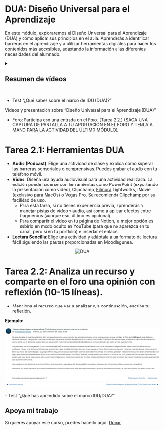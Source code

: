 # DUA: Diseño Universal para el Aprendizaje
En este módulo, exploraremos el Diseño Universal para el Aprendizaje (DUA) y cómo aplicar sus principios en el aula. Aprenderás a identificar barreras en el aprendizaje y a utilizar herramientas digitales para hacer los contenidos más accesibles, adaptando la información a las diferentes necesidades del alumnado.


<details>
  <summary><h2>Resumen de vídeos</h2></summary>
  <p>
DUA: Diseño Universal de Aprendizaje. Pertenece al quinto área: empoderamiento de los estudiantes. Se centra en la educación para satisfacer todas las necesidades del alumnado en el aula, incluidas las de las personas con dificultades de atención y aprendizaje.

Propone presentar la información en más de un formato.

Fomenta el uso de diferentes herramientas para fomentar el aprendizaje a distancia e híbrido y una forma más personalizada de enseñanza.

Medios para la expresión del alumnado: escrito, presentación, proyecto, etc.

Ofrecer un grado de compromiso/responsabilidad al alumnado.

Concepto de integración.

Lectura accesible: propone una serie de “reglas” en cuanto a ortografía, gramática, léxico, estilo, imágenes y tipografía con el fin de llegar al mayor número de alumnos.

  1. Especificar los objetivos de una lección. (Y que el alumnado se marque objetivos).
  2. Ofrecer múltiples formas de evaluación. (Herramientas para completar una tarea).
  3. Crear espacios de trabajo flexible. (E, incluso, brindarles la oportunidad de usar cascos para realizar una actividad individual).
  4. Compartir feedback regular.
  5. Facilitar contenidos a través de las TIC.
       1. Programas o herramientas TIC
           - Programas: google presentaciones, genially, Canva, Pinterest (hay muchas infografías y contenido didáctico), Kahoot, Powtoon, etc.
           - Herramientas: ordenadores, pizarras electrónicas, proyector.
        2. Lenguaje Audiovisual
        3. Gestión de la información: búsquedas, selección, organización y tratamiento de la misma.

</p></details>

</br>

  - Test “¿Qué sabes sobre el marco de IDU (DUA)?”

Vídeos y presentación sobre “Diseño Universal para el Aprendizaje (DUA)”

  - Foro: Participa con una entrada en el Foro. (Tarea 2.2.) (SACA UNA CAPTURA DE PANTALLA A TU APORTACIÓN EN EL FORO Y TENLA A MANO PARA LA ACTIVIDAD DEL ÚLTIMO MÓDULO).

# Tarea 2.1: Herramientas DUA
- **Audio (Podcast)**: Elige una actividad de clase y explica cómo superar las barreras sensoriales o comprensivas. Puedes grabar el audio con tu teléfono móvil.
- **Vídeo**: Diseña una ayuda audiovisual para una actividad realizada. La edición puede hacerse con herramientas como PowerPoint (exportando la presentación como vídeo), Clipchamp, [Filmora](https://filmora.wondershare.es/) Lightworks, iMovie (exclusivo para MacOs) o Vegas Pro. Se recomienda Clipchamp por su facilidad de uso.
    - Para esta tarea, si no tienes experiencia previa, aprenderás a manejar pistas de vídeo y audio, así como a aplicar efectos entre fragmentos (aunque esto último es opcional).
    - Para compartir el vídeo en tu página de Notion, la mejor opción es subirlo en modo oculto en YouTube (para que no aparezca en tu canal, pero sí en tu portfolio) e insertar el enlace.
- **Lectura Sencilla**: Elige una actividad y adáptala a un formato de lectura fácil siguiendo las pautas proporcionadas en Moodlegunea.

<p align="center"><img src="https://www.funcasor.org/wp-content/uploads/2023/09/DISENO-UNIVERSAL-1.png" alt="DUA" width="200"/></p>

# Tarea 2.2: Analiza un recurso y comparte en el foro una opinión con reflexión (10-15 líneas).
- Menciona el recurso que vas a analizar y, a continuación, escribe tu reflexión.

**Ejemplo:**
  <p align="center">
    <img src="./a2-2-2.png" alt="foro" />
  </p>
- Test “¿Qué has aprendido sobre el marco IDU/DUA?”
  

## Apoya mi trabajo
Si quieres apoyar este curso, puedes hacerlo aquí: [Donar](https://paypal.me/eriksenwolf?locale.x=es_ES&country.x=ES)
